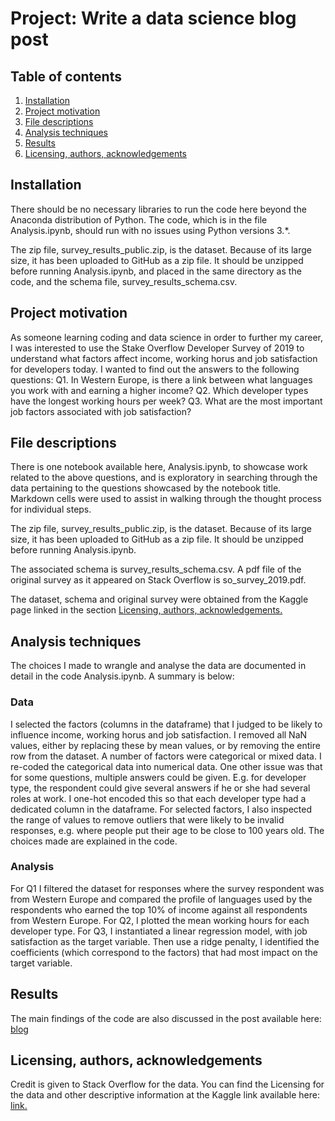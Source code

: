 # Project: Write a data science blog post

## Table of contents
1. [Installation](#Installation)
1. [Project motivation](#Project-motivation)
1. [File descriptions](#File-descriptions)
1. [Analysis techniques](#Analysis-techniques)
1. [Results](#Results)
1. [Licensing, authors, acknowledgements](#Licensing,-authors,-acknowledgements)

## Installation
There should be no necessary libraries to run the code here beyond the Anaconda distribution of Python. The code, which is in the file Analysis.ipynb, should run with no issues using Python versions 3.*.

The zip file, survey_results_public.zip, is the dataset. Because of its large size, it has been uploaded to GitHub as a zip file. It should be unzipped before running Analysis.ipynb, and placed in the same directory as the code, and the schema file, survey_results_schema.csv.

## Project motivation
As someone learning coding and data science in order to further my career, I was interested to use the Stake Overflow Developer Survey of 2019 to understand what factors affect income, working horus and job satisfaction for developers today. I wanted to find out the answers to the following questions:
Q1. In Western Europe, is there a link between what languages you work with and earning a higher income?
Q2. Which developer types have the longest working hours per week?
Q3. What are the most important job factors associated with job satisfaction?



## File descriptions
There is one notebook available here, Analysis.ipynb, to showcase work related to the above questions, and is exploratory in searching through the data pertaining to the questions showcased by the notebook title. Markdown cells were used to assist in walking through the thought process for individual steps. 

The zip file, survey_results_public.zip, is the dataset. Because of its large size, it has been uploaded to GitHub as a zip file. It should be unzipped before running Analysis.ipynb.

The associated schema is survey_results_schema.csv. A pdf file of the original survey as it appeared on Stack Overflow is so_survey_2019.pdf.

The dataset, schema and original survey were obtained from the Kaggle page linked in the section [Licensing, authors, acknowledgements.](#Licensing,-authors,-acknowledgements)


## Analysis techniques
The choices I made to wrangle and analyse the data are documented in detail in the code Analysis.ipynb. A summary is below:

### Data
I selected the factors (columns in the dataframe) that I judged to be likely to influence income, working horus and job satisfaction. I removed all NaN values, either by replacing these by mean values, or by removing the entire row from the dataset. A number of factors were categorical or mixed data. I re-coded the categorical data into numerical data. One other issue was that for some questions, multiple answers could be given. E.g. for developer type, the respondent could give several answers if he or she had several roles at work. I one-hot encoded this so that each developer type had a dedicated column in the dataframe. For selected factors, I also inspected the range of values to remove outliers that were likely to be invalid responses, e.g. where people put their age to be close to 100 years old. The choices made are explained in the code.

### Analysis
For Q1 I filtered the dataset for responses where the survey respondent was from Western Europe and compared the profile of languages used by the respondents who earned the top 10% of income against all respondents from Western Europe. For Q2, I plotted the mean working hours for each developer type. For Q3, I instantiated a linear regression model, with job satisfaction as the target variable. Then use a ridge penalty, I identified the coefficients (which correspond to the factors) that had most impact on the target variable. 


## Results
The main findings of the code are also discussed in the post available here: [blog](https://myds.design.blog/2020/01/27/what-affects-salary-working-hours-and-job-satisfaction-for-developers/)


## Licensing, authors, acknowledgements
Credit is given to Stack Overflow for the data. You can find the Licensing for the data and other descriptive information at the Kaggle link available here: [link.](https://www.kaggle.com/mchirico/stack-overflow-developer-survey-results-2019#so_survey_2019.pdf)



